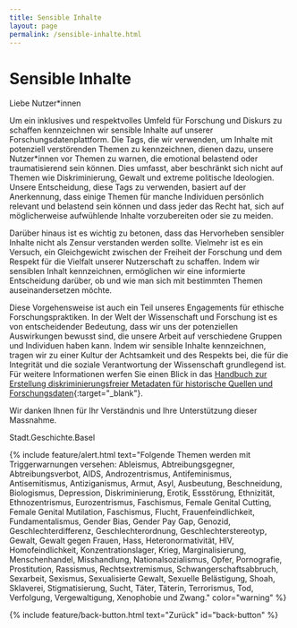 ```yaml
---
title: Sensible Inhalte
layout: page
permalink: /sensible-inhalte.html
---
```


# Sensible Inhalte

Liebe Nutzer\*innen

Um ein inklusives und respektvolles Umfeld für Forschung und Diskurs zu schaffen kennzeichnen wir sensible Inhalte auf unserer Forschungsdatenplattform. Die Tags, die wir verwenden, um Inhalte mit potenziell verstörenden Themen zu kennzeichnen, dienen dazu, unsere Nutzer\*innen vor Themen zu warnen, die emotional belastend oder traumatisierend sein können. Dies umfasst, aber beschränkt sich nicht auf Themen wie Diskriminierung, Gewalt und extreme politische Ideologien. Unsere Entscheidung, diese Tags zu verwenden, basiert auf der Anerkennung, dass einige Themen für manche Individuen persönlich relevant und belastend sein können und dass jeder das Recht hat, sich auf möglicherweise aufwühlende Inhalte vorzubereiten oder sie zu meiden.

Darüber hinaus ist es wichtig zu betonen, dass das Hervorheben sensibler Inhalte nicht als Zensur verstanden werden sollte. Vielmehr ist es ein Versuch, ein Gleichgewicht zwischen der Freiheit der Forschung und dem Respekt für die Vielfalt unserer Nutzerschaft zu schaffen. Indem wir sensiblen Inhalt kennzeichnen, ermöglichen wir eine informierte Entscheidung darüber, ob und wie man sich mit bestimmten Themen auseinandersetzen möchte.

Diese Vorgehensweise ist auch ein Teil unseres Engagements für ethische Forschungspraktiken. In der Welt der Wissenschaft und Forschung ist es von entscheidender Bedeutung, dass wir uns der potenziellen Auswirkungen bewusst sind, die unsere Arbeit auf verschiedene Gruppen und Individuen haben kann. Indem wir sensible Inhalte kennzeichnen, tragen wir zu einer Kultur der Achtsamkeit und des Respekts bei, die für die Integrität und die soziale Verantwortung der Wissenschaft grundlegend ist. Für weitere Informationen werfen Sie einen Blick in das [Handbuch zur Erstellung diskriminierungsfreier Metadaten für historische Quellen und Forschungsdaten](https://maehr.github.io/diskriminierungsfreie-metadaten/){:target="\_blank"}.

Wir danken Ihnen für Ihr Verständnis und Ihre Unterstützung dieser Massnahme.

Stadt.Geschichte.Basel

{% include feature/alert.html text="Folgende Themen werden mit Triggerwarnungen versehen: Ableismus, Abtreibungsgegner, Abtreibungsverbot, AIDS, Androzentrismus, Antifeminismus, Antisemitismus, Antiziganismus, Armut, Asyl, Ausbeutung, Beschneidung, Biologismus, Depression, Diskriminierung, Erotik, Essstörung, Ethnizität, Ethnozentrismus, Eurozentrismus, Faschismus, Female Genital Cutting, Female Genital Mutilation, Faschismus, Flucht, Frauenfeindlichkeit, Fundamentalismus, Gender Bias, Gender Pay Gap, Genozid, Geschlechterdifferenz, Geschlechterordnung, Geschlechterstereotyp, Gewalt, Gewalt gegen Frauen, Hass, Heteronormativität, HIV, Homofeindlichkeit, Konzentrationslager, Krieg, Marginalisierung, Menschenhandel, Misshandlung, Nationalsozialismus, Opfer, Pornografie, Prostitution, Rassismus, Rechtsextremismus, Schwangerschaftsabbruch, Sexarbeit, Sexismus, Sexualisierte Gewalt, Sexuelle Belästigung, Shoah, Sklaverei, Stigmatisierung, Sucht, Täter, Täterin, Terrorismus, Tod, Verfolgung, Vergewaltigung, Xenophobie und Zwang." color="warning" %}

{% include feature/back-button.html text="Zurück" id="back-button" %}
